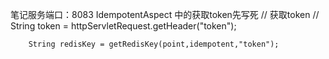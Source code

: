 笔记服务端口：8083
IdempotentAspect 中的获取token先写死
// 获取token
// String token = httpServletRequest.getHeader("token");

        String redisKey = getRedisKey(point,idempotent,"token");